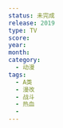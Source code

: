 ```yaml
---
status: 未完成
release: 2019
type: TV
score:
year:
month:
category:
  - 动漫
tags:
  - A类
  - 漫改
  - 战斗
  - 热血
  - 
---
```

